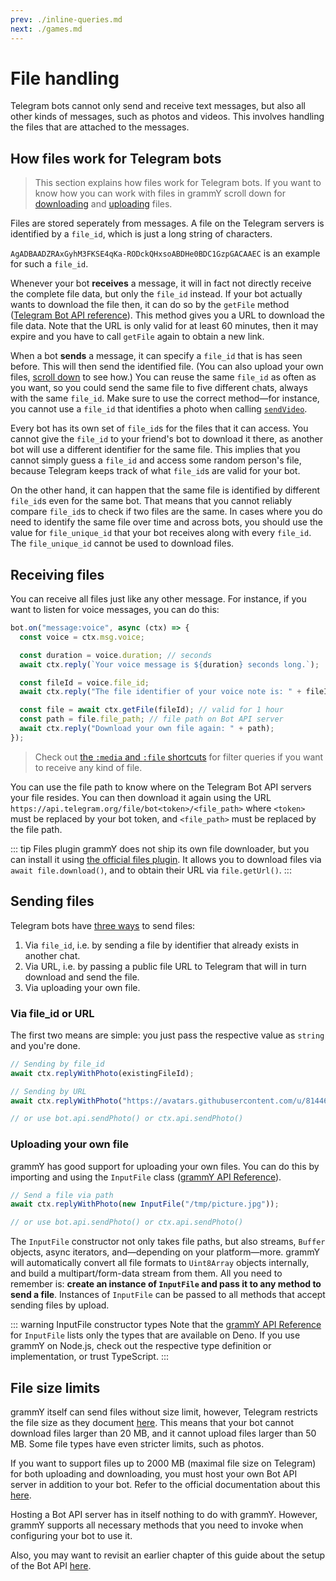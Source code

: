 ```yaml
---
prev: ./inline-queries.md
next: ./games.md
---
```


# File handling

Telegram bots cannot only send and receive text messages, but also all other kinds of messages, such as photos and videos.
This involves handling the files that are attached to the messages.

## How files work for Telegram bots

> This section explains how files work for Telegram bots.
> If you want to know how you can work with files in grammY scroll down for [downloading](#receiving-files) and [uploading](#sending-files) files.

Files are stored seperately from messages.
A file on the Telegram servers is identified by a `file_id`, which is just a long string of characters.

`AgADBAADZRAxGyhM3FKSE4qKa-RODckQHxsoABDHe0BDC1GzpGACAAEC` is an example for such a `file_id`.

Whenever your bot **receives** a message, it will in fact not directly receive the complete file data, but only the `file_id` instead.
If your bot actually wants to download the file then, it can do so by the `getFile` method ([Telegram Bot API reference](https://core.telegram.org/bots/api#getfile)).
This method gives you a URL to download the file data.
Note that the URL is only valid for at least 60 minutes, then it may expire and you have to call `getFile` again to obtain a new link.

When a bot **sends** a message, it can specify a `file_id` that is has seen before.
This will then send the identified file.
(You can also upload your own files, [scroll down](#sending-files) to see how.)
You can reuse the same `file_id` as often as you want, so you could send the same file to five different chats, always with the same `file_id`.
Make sure to use the correct method—for instance, you cannot use a `file_id` that identifies a photo when calling [`sendVideo`](https://core.telegram.org/bots/api#sendvideo).

Every bot has its own set of `file_id`s for the files that it can access.
You cannot give the `file_id` to your friend's bot to download it there, as another bot will use a different identifier for the same file.
This implies that you cannot simply guess a `file_id` and access some random person's file, because Telegram keeps track of what `file_id`s are valid for your bot.

On the other hand, it can happen that the same file is identified by different `file_id`s even for the same bot.
That means that you cannot reliably compare `file_id`s to check if two files are the same.
In cases where you do need to identify the same file over time and across bots, you should use the value for `file_unique_id` that your bot receives along with every `file_id`.
The `file_unique_id` cannot be used to download files.

## Receiving files

You can receive all files just like any other message.
For instance, if you want to listen for voice messages, you can do this:

```ts
bot.on("message:voice", async (ctx) => {
  const voice = ctx.msg.voice;

  const duration = voice.duration; // seconds
  await ctx.reply(`Your voice message is ${duration} seconds long.`);

  const fileId = voice.file_id;
  await ctx.reply("The file identifier of your voice note is: " + fileId);

  const file = await ctx.getFile(fileId); // valid for 1 hour
  const path = file.file_path; // file path on Bot API server
  await ctx.reply("Download your own file again: " + path);
});
```

> Check out [the `:media` and `:file` shortcuts](/guide/filter-queries.md#shortcuts) for filter queries if you want to receive any kind of file.

You can use the file path to know where on the Telegram Bot API servers your file resides.
You can then download it again using the URL `https://api.telegram.org/file/bot<token>/<file_path>` where `<token>` must be replaced by your bot token, and `<file_path>` must be replaced by the file path.

::: tip Files plugin
grammY does not ship its own file downloader, but you can install it using [the official files plugin](/plugins/files.md).
It allows you to download files via `await file.download()`, and to obtain their URL via `file.getUrl()`.
:::

## Sending files

Telegram bots have [three ways](https://core.telegram.org/bots/api#sending-files) to send files:

1. Via `file_id`, i.e. by sending a file by identifier that already exists in another chat.
2. Via URL, i.e. by passing a public file URL to Telegram that will in turn download and send the file.
3. Via uploading your own file.

### Via file_id or URL

The first two means are simple: you just pass the respective value as `string` and you're done.

```ts
// Sending by file_id
await ctx.replyWithPhoto(existingFileId);

// Sending by URL
await ctx.replyWithPhoto("https://avatars.githubusercontent.com/u/81446018");

// or use bot.api.sendPhoto() or ctx.api.sendPhoto()
```

### Uploading your own file

grammY has good support for uploading your own files.
You can do this by importing and using the `InputFile` class ([grammY API Reference](https://doc.deno.land/https/deno.land/x/grammy/mod.ts#InputFile)).

```ts
// Send a file via path
await ctx.replyWithPhoto(new InputFile("/tmp/picture.jpg"));

// or use bot.api.sendPhoto() or ctx.api.sendPhoto()
```

The `InputFile` constructor not only takes file paths, but also streams, `Buffer` objects, async iterators, and—depending on your platform—more.
grammY will automatically convert all file formats to `Uint8Array` objects internally, and build a multipart/form-data stream from them.
All you need to remember is: **create an instance of `InputFile` and pass it to any method to send a file**.
Instances of `InputFile` can be passed to all methods that accept sending files by upload.

::: warning InputFile constructor types
Note that the [grammY API Reference](https://doc.deno.land/https/deno.land/x/grammy/mod.ts#InputFile) for `InputFile` lists only the types that are available on Deno.
If you use grammY on Node.js, check out the respective type definition or implementation, or trust TypeScript.
:::

## File size limits

grammY itself can send files without size limit, however, Telegram restricts the file size as they document [here](https://core.telegram.org/bots/api#sending-files).
This means that your bot cannot download files larger than 20 MB, and it cannot upload files larger than 50 MB.
Some file types have even stricter limits, such as photos.

If you want to support files up to 2000 MB (maximal file size on Telegram) for both uploading and downloading, you must host your own Bot API server in addition to your bot.
Refer to the official documentation about this [here](https://core.telegram.org/bots/api#using-a-local-bot-api-server).

Hosting a Bot API server has in itself nothing to do with grammY.
However, grammY supports all necessary methods that you need to invoke when configuring your bot to use it.

Also, you may want to revisit an earlier chapter of this guide about the setup of the Bot API [here](./api.md).
